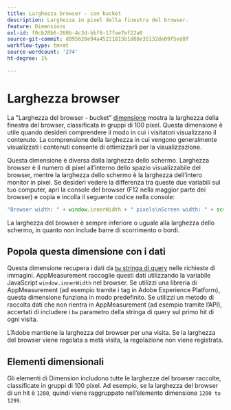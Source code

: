 ```yaml
---
title: Larghezza browser - con bucket
description: Larghezza in pixel della finestra del browser.
feature: Dimensions
exl-id: f0cb28b6-260b-4c3d-bbf8-17fae7ef22a0
source-git-commit: d095628e94a45221815b1d08e35132de09f5ed8f
workflow-type: tm+mt
source-wordcount: '274'
ht-degree: 1%

---
```


# Larghezza browser

La &quot;Larghezza del browser - bucket&quot; [dimensione](overview.md) mostra la larghezza della finestra del browser, classificata in gruppi di 100 pixel. Questa dimensione è utile quando desideri comprendere il modo in cui i visitatori visualizzano il contenuto. La comprensione della larghezza in cui vengono generalmente visualizzati i contenuti consente di ottimizzarli per la visualizzazione.

Questa dimensione è diversa dalla larghezza dello schermo. Larghezza browser è il numero di pixel all’interno dello spazio visualizzabile del browser, mentre la larghezza dello schermo è la larghezza dell’intero monitor in pixel. Se desideri vedere la differenza tra queste due variabili sul tuo computer, apri la console del browser (F12 nella maggior parte dei browser) e copia e incolla il seguente codice nella console:

```javascript
"Browser width: " + window.innerWidth + " pixels\nScreen width: " + screen.width + " pixels";
```

La larghezza del browser è sempre inferiore o uguale alla larghezza dello schermo, in quanto non include barre di scorrimento o bordi.

## Popola questa dimensione con i dati

Questa dimensione recupera i dati da [`bw` stringa di query](/help/implement/validate/query-parameters.md) nelle richieste di immagini. AppMeasurement raccoglie questi dati utilizzando la variabile JavaScript `window.innerWidth` nel browser. Se utilizzi una libreria di AppMeasurement (ad esempio tramite i tag in Adobe Experience Platform), questa dimensione funziona in modo predefinito. Se utilizzi un metodo di raccolta dati che non rientra in AppMeasurement (ad esempio tramite l’API), accertati di includere i `bw` parametro della stringa di query sul primo hit di ogni visita.

L’Adobe mantiene la larghezza del browser per una visita. Se la larghezza del browser viene regolata a metà visita, la regolazione non viene registrata.

## Elementi dimensionali

Gli elementi di Dimension includono tutte le larghezze del browser raccolte, classificate in gruppi di 100 pixel. Ad esempio, se la larghezza del browser di un hit è `1280`, quindi viene raggruppato nell’elemento dimensione `1200 to 1299`.
